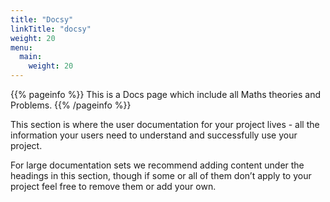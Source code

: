 ```yaml
---
title: "Docsy"
linkTitle: "docsy"
weight: 20
menu:
  main:
    weight: 20
---
```


{{% pageinfo %}}
This is a Docs page which include all Maths theories and Problems.
{{% /pageinfo %}}


This section is where the user documentation for your project lives - all the information your users need to understand and successfully use your project. 

For large documentation sets we recommend adding content under the headings in this section, though if some or all of them don’t apply to your project feel free to remove them or add your own.


